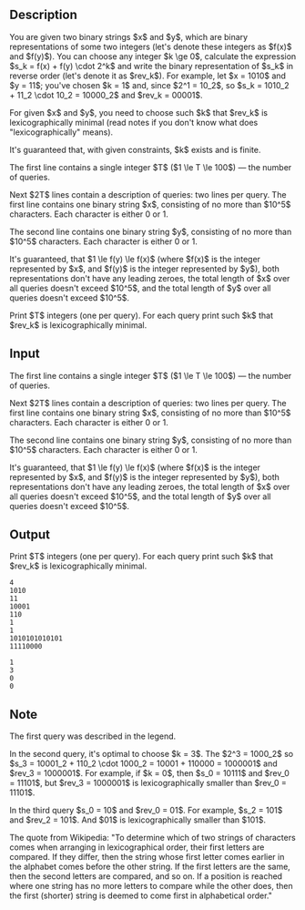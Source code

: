 ## Description

<div><p>You are given two binary strings $x$ and $y$, which are binary representations of some two integers (let's denote these integers as $f(x)$ and $f(y)$). You can choose any integer $k \ge 0$, calculate the expression $s_k = f(x) + f(y) \cdot 2^k$ and write the binary representation of $s_k$ in <span class="tex-font-style-bf">reverse order</span> (let's denote it as $rev_k$). For example, let $x = 1010$ and $y = 11$; you've chosen $k = 1$ and, since $2^1 = 10_2$, so $s_k = 1010_2 + 11_2 \cdot 10_2 = 10000_2$ and $rev_k = 00001$.</p><p>For given $x$ and $y$, you need to choose such $k$ that $rev_k$ is <span class="tex-font-style-bf">lexicographically minimal</span> (read notes if you don't know what does "lexicographically" means).</p><p>It's guaranteed that, with given constraints, $k$ exists and is finite.</p></div><div class="input-specification"><p>The first line contains a single integer $T$ ($1 \le T \le 100$) — the number of queries.</p><p>Next $2T$ lines contain a description of queries: two lines per query. The first line contains one binary string $x$, consisting of no more than $10^5$ characters. Each character is either <span class="tex-font-style-tt">0</span> or <span class="tex-font-style-tt">1</span>.</p><p>The second line contains one binary string $y$, consisting of no more than $10^5$ characters. Each character is either <span class="tex-font-style-tt">0</span> or <span class="tex-font-style-tt">1</span>.</p><p>It's guaranteed, that $1 \le f(y) \le f(x)$ (where $f(x)$ is the integer represented by $x$, and $f(y)$ is the integer represented by $y$), both representations don't have any leading zeroes, the total length of $x$ over all queries doesn't exceed $10^5$, and the total length of $y$ over all queries doesn't exceed $10^5$.</p></div><div class="output-specification"><p>Print $T$ integers (one per query). For each query print such $k$ that $rev_k$ is lexicographically minimal.</p></div>

## Input

<p>The first line contains a single integer $T$ ($1 \le T \le 100$) — the number of queries.</p><p>Next $2T$ lines contain a description of queries: two lines per query. The first line contains one binary string $x$, consisting of no more than $10^5$ characters. Each character is either <span class="tex-font-style-tt">0</span> or <span class="tex-font-style-tt">1</span>.</p><p>The second line contains one binary string $y$, consisting of no more than $10^5$ characters. Each character is either <span class="tex-font-style-tt">0</span> or <span class="tex-font-style-tt">1</span>.</p><p>It's guaranteed, that $1 \le f(y) \le f(x)$ (where $f(x)$ is the integer represented by $x$, and $f(y)$ is the integer represented by $y$), both representations don't have any leading zeroes, the total length of $x$ over all queries doesn't exceed $10^5$, and the total length of $y$ over all queries doesn't exceed $10^5$.</p>

## Output

<p>Print $T$ integers (one per query). For each query print such $k$ that $rev_k$ is lexicographically minimal.</p>





```input1
4
1010
11
10001
110
1
1
1010101010101
11110000
```




```output1
1
3
0
0
```



## Note

<p>The first query was described in the legend.</p><p>In the second query, it's optimal to choose $k = 3$. The $2^3 = 1000_2$ so $s_3 = 10001_2 + 110_2 \cdot 1000_2 = 10001 + 110000 = 1000001$ and $rev_3 = 1000001$. For example, if $k = 0$, then $s_0 = 10111$ and $rev_0 = 11101$, but $rev_3 = 1000001$ is lexicographically smaller than $rev_0 = 11101$.</p><p>In the third query $s_0 = 10$ and $rev_0 = 01$. For example, $s_2 = 101$ and $rev_2 = 101$. And $01$ is lexicographically smaller than $101$.</p><p>The quote from Wikipedia: "To determine which of two strings of characters comes when arranging in <span class="tex-font-style-it">lexicographical order</span>, their first letters are compared. If they differ, then the string whose first letter comes earlier in the alphabet comes before the other string. If the first letters are the same, then the second letters are compared, and so on. If a position is reached where one string has no more letters to compare while the other does, then the first (shorter) string is deemed to come first in alphabetical order."</p>
